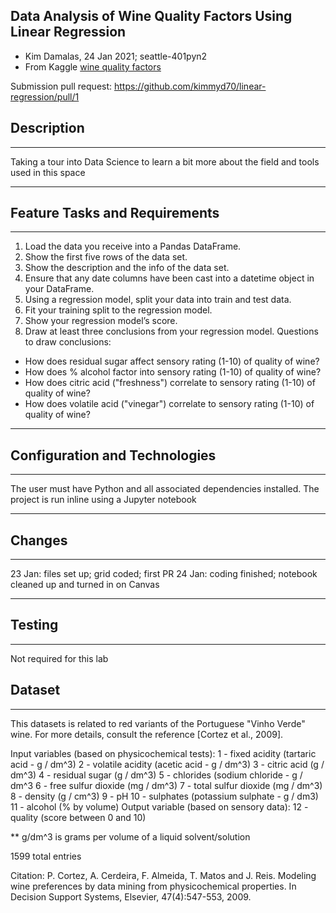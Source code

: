 ## Data Analysis of Wine Quality Factors Using Linear Regression
- Kim Damalas, 24 Jan 2021; seattle-401pyn2
- From Kaggle [wine quality factors](https://www.kaggle.com/uciml/red-wine-quality-cortez-et-al-2009)


Submission pull request: https://github.com/kimmyd70/linear-regression/pull/1

## Description
___________

Taking a tour into Data Science to learn a bit more about the field and tools used in this space
____________
## Feature Tasks and Requirements
___________

1. Load the data you receive into a Pandas DataFrame.
2. Show the first five rows of the data set.
3. Show the description and the info of the data set.
4. Ensure that any date columns have been cast into a datetime object in your DataFrame.
5. Using a regression model, split your data into train and test data.
6. Fit your training split to the regression model.
7. Show your regression model’s score.
8. Draw at least three conclusions from your regression model.
Questions to draw conclusions:  
- How does residual sugar affect sensory rating (1-10) of quality of wine?
- How does % alcohol factor into sensory rating (1-10) of quality of wine?
- How does citric acid ("freshness") correlate to sensory rating (1-10) of quality of wine?
- How does volatile acid ("vinegar") correlate to sensory rating (1-10) of quality of wine?
______________

## Configuration and Technologies
__________

The user must have Python and all associated dependencies installed.  The project is run inline using a Jupyter notebook
___________
## Changes
__________

23 Jan: files set up; grid coded; first PR
24 Jan: coding finished; notebook cleaned up and turned in on Canvas
___________

## Testing
________

Not required for this lab

## Dataset
_________

This datasets is related to red variants of the Portuguese "Vinho Verde" wine. For more details, consult the reference [Cortez et al., 2009].

Input variables (based on physicochemical tests):
   1 - fixed acidity (tartaric acid - g / dm^3)
   2 - volatile acidity (acetic acid - g / dm^3)
   3 - citric acid (g / dm^3)
   4 - residual sugar (g / dm^3)
   5 - chlorides (sodium chloride - g / dm^3
   6 - free sulfur dioxide (mg / dm^3)
   7 - total sulfur dioxide (mg / dm^3)
   8 - density (g / cm^3)
   9 - pH
   10 - sulphates (potassium sulphate - g / dm3)
   11 - alcohol (% by volume)
   Output variable (based on sensory data): 
   12 - quality (score between 0 and 10)

   ** g/dm^3 is grams per volume of a liquid solvent/solution

1599 total entries


Citation:
P. Cortez, A. Cerdeira, F. Almeida, T. Matos and J. Reis. Modeling wine preferences by data mining from physicochemical properties. In Decision Support Systems, Elsevier, 47(4):547-553, 2009.
